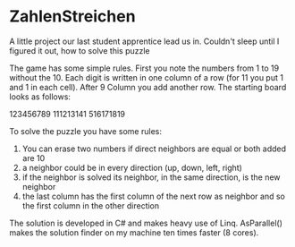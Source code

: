 ZahlenStreichen
===============

A little project our last student apprentice lead us in. Couldn't sleep until I figured it out, how to solve this puzzle

The game has some simple rules. First you note the numbers from 1 to 19 without the 10. Each digit is written in one column of a row (for 11 you put 1 and 1 in each cell). After 9 Column you add another row. The starting board looks as follows:

   123456789
   111213141
   516171819

To solve the puzzle you have some rules:

 1. You can erase two numbers if direct neighbors are equal or both added are 10
 2. a neighbor could be in every direction (up, down, left, right)
 3. if the neighbor is solved its neighbor, in the same direction, is the new neighbor
 4. the last column has the first column of the next row as neighbor and so the first 
    column in the other direction

The solution is developed in C# and makes heavy use of Linq. AsParallel() makes the solution finder on my machine ten times faster (8 cores).